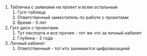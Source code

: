1. Табличка с заявками на проект и всем остальным
	1. Гугл-таблица
	2. Ответственный заместитель по работе с проектами
	3. Время - 5 лет
2. Гугл диск с проектами
	1. Тут паспорта и все прочее - тот же что за личный кабинет
	2. Глубина - 2 года
3. Личный кабинет
	1. Ответственный - тот кто занимается цифровизацией